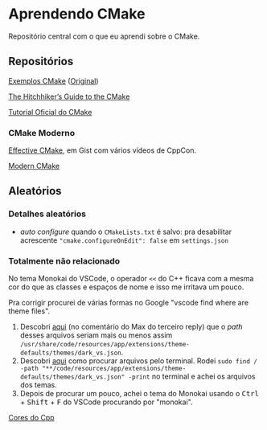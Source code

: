 # Aprendendo CMake
Repositório central com o que eu aprendi sobre o CMake.


## Repositórios

[Exemplos CMake](cmake-examples/README.md)
([Original](https://github.com/ttroy50/cmake-examples))

[The Hitchhiker’s Guide to the CMake](hitchhikers-guide-to-cmake/README.md)

[Tutorial Oficial do CMake](cmake-official-tutorial/README.md)

### CMake Moderno

[Effective CMake](https://gist.github.com/mbinna/c61dbb39bca0e4fb7d1f73b0d66a4fd1), em Gist
com vários vídeos de CppCon.

[Modern CMake](https://cliutils.gitlab.io/modern-cmake/chapters/features/modules.html)

## Aleatórios

### Detalhes aleatórios
- _auto configure_ quando o `CMakeLists.txt` é salvo: pra desabilitar acrescente
 `"cmake.configureOnEdit": false` em `settings.json`

### Totalmente não relacionado
No tema Monokai do VSCode, o operador <code><<</code> do C++ ficava com a mesma 
cor do que as classes e espaços de nome e isso me irritava um pouco. 

Pra corrigir procurei de várias formas no Google "vscode find where are theme 
files".

1. Descobri [aqui](https://stackoverflow.com/questions/35165362/how-to-edit-default-dark-theme-for-visual-studio-code#:~:text=vscode%20folder%20there%20are%20only,is%20no%20default%20dark%20theme)
(no comentário do Max do terceiro reply)
que o _path_ desses arquivos seriam mais ou menos assim `/usr/share/code/resources/app/extensions/theme-defaults/themes/dark_vs.json`. 
1. Descobri [aqui](https://superuser.com/questions/400078/how-can-i-search-a-file-by-its-name-and-partial-path) 
como procurar arquivos pelo terminal. Rodei 
`sudo find / -path "**/code/resources/app/extensions/theme-defaults/themes/dark_vs.json" -print`
no terminal e achei os arquivos dos temas.
1. Depois de procurar um pouco, achei o tema do Monokai usando o <kbd>Ctrl
</kbd> + <kbd>Shift</kbd> + <kbd>F</kbd> do VSCode procurando por "monokai".

[Cores do Cpp](https://code.visualstudio.com/docs/cpp/colorization-cpp)

